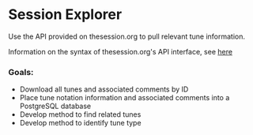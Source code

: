 # Session Explorer
Use the API provided on thesession.org to pull relevant tune information.

Information on the syntax of thesession.org's API interface, see [here](https://thesession.org/api)

### Goals:
- Download all tunes and associated comments by ID
- Place tune notation information and associated comments into a PostgreSQL database
- Develop method to find related tunes
- Develop method to identify tune type
